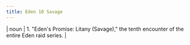 ```yaml
---
title: Eden 10 Savage
---
```

| noun | 1.  	"Eden's Promise: Litany (Savage)," the tenth encounter of the entire Eden raid series.	|